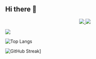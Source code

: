 ## Hi there 👋

<p align="center">
  <a href="https://github.com/takahiro-itou">
    <img src="https://komarev.com/ghpvc/?username=takahiro-itou" />
  </a>
  <a href="https://github.com/takahiro-itou">
    <img src="https://img.shields.io/github/followers/takahiro-itou?label=follow&logo=github&style=flat" />
  </a>
</p>

<p align="left">
  <a href="https://github.com/takahiro-itou">
     <img src="https://github-readme-stats.vercel.app/api?username=takahiro-itou&show_icons=true" />
  </a>
</p>

![Top Langs](https://github-readme-stats.vercel.app/api/top-langs/?username=takahiro-itou&layout=compact)

![GitHub Streak](https://github-readme-streak-stats.herokuapp.com?user=takahiro-itou)]

<!--
**takahiro-itou/takahiro-itou** is a ✨ _special_ ✨ repository because its `README.md` (this file) appears on your GitHub profile.

Here are some ideas to get you started:

- 🔭 I’m currently working on ...
- 🌱 I’m currently learning ...
- 👯 I’m looking to collaborate on ...
- 🤔 I’m looking for help with ...
- 💬 Ask me about ...
- 📫 How to reach me: ...
- 😄 Pronouns: ...
- ⚡ Fun fact: ...
-->
